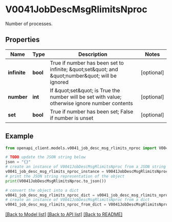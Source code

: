 # V0041JobDescMsgRlimitsNproc

Number of processes.

## Properties

Name | Type | Description | Notes
------------ | ------------- | ------------- | -------------
**infinite** | **bool** | True if number has been set to infinite; \&quot;set\&quot; and \&quot;number\&quot; will be ignored | [optional] 
**number** | **int** | If \&quot;set\&quot; is True the number will be set with value; otherwise ignore number contents | [optional] 
**set** | **bool** | True if number has been set; False if number is unset | [optional] 

## Example

```python
from openapi_client.models.v0041_job_desc_msg_rlimits_nproc import V0041JobDescMsgRlimitsNproc

# TODO update the JSON string below
json = "{}"
# create an instance of V0041JobDescMsgRlimitsNproc from a JSON string
v0041_job_desc_msg_rlimits_nproc_instance = V0041JobDescMsgRlimitsNproc.from_json(json)
# print the JSON string representation of the object
print(V0041JobDescMsgRlimitsNproc.to_json())

# convert the object into a dict
v0041_job_desc_msg_rlimits_nproc_dict = v0041_job_desc_msg_rlimits_nproc_instance.to_dict()
# create an instance of V0041JobDescMsgRlimitsNproc from a dict
v0041_job_desc_msg_rlimits_nproc_from_dict = V0041JobDescMsgRlimitsNproc.from_dict(v0041_job_desc_msg_rlimits_nproc_dict)
```
[[Back to Model list]](../README.md#documentation-for-models) [[Back to API list]](../README.md#documentation-for-api-endpoints) [[Back to README]](../README.md)



